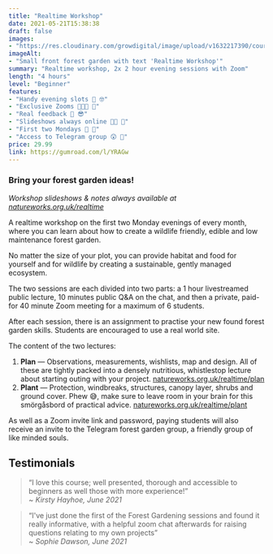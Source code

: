 ```yaml
---
title: "Realtime Workshop"
date: 2021-05-21T15:38:38
draft: false
images: 
- "https://res.cloudinary.com/growdigital/image/upload/v1632217390/course/Realtime_banner.jpg"
imageAlt: 
- "Small front forest garden with text 'Realtime Workshop'"
summary: "Realtime workshop, 2x 2 hour evening sessions with Zoom"
length: "4 hours"
level: "Beginner"
features: 
- "Handy evening slots 🦉 🤓"
- "Exclusive Zooms 👨🏾‍💻 🌳"
- "Real feedback 📣 😎"
- "Slideshows always online 🙏🏾 💚"
- "First two Mondays 📆 🏡"
- "Access to Telegram group 😲 🎉"
price: 29.99
link: https://gumroad.com/l/YRAGw
---
```


### Bring your forest garden ideas!

_Workshop slideshows & notes always available at [natureworks.org.uk/realtime](https://www.natureworks.org.uk/realtime/)_

A realtime workshop on the first two Monday evenings of every month, where you can learn about how to create a wildlife friendly, edible and low maintenance forest garden.

No matter the size of your plot, you can provide habitat and food for yourself and for wildlife by creating a sustainable, gently managed ecosystem.

The two sessions are each divided into two parts: a 1 hour livestreamed public lecture, 10 minutes public Q&A on the chat, and then a private, paid-for 40 minute Zoom meeting for a maximum of 6 students.

After each session, there is an assignment to practise your new found forest garden skills. Students are encouraged to use a real world site.

The content of the two lectures:

1. **Plan** — Observations, measurements, wishlists, map and design. All of these are tightly packed into a densely nutritious, whistlestop lecture about starting outing with your project. [natureworks.org.uk/realtime/plan](https://www.natureworks.org.uk/realtime/plan/)
2. **Plant** — Protection, windbreaks, structures, canopy layer, shrubs and ground cover. Phew 😅, make sure to leave room in your brain for this smörgåsbord of practical advice. [natureworks.org.uk/realtime/plant](https://www.natureworks.org.uk/realtime/plant/)

As well as a Zoom invite link and password, paying students will also receive an invite to the Telegram forest garden group, a friendly group of like minded souls.

## Testimonials 

> “I love this course; well presented, thorough and accessible to beginners as well those with more experience!”<br>~ _Kirsty Hayhoe, June 2021_

> “I've just done the first of the Forest Gardening sessions and found it really informative, with a helpful zoom chat afterwards for raising questions relating to my own projects”<br>~ _Sophie Dawson, June 2021_

